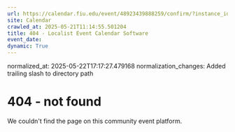 ```yaml
---
url: https://calendar.fiu.edu/event/48923439888259/confirm/?instance_id=49163444912982&return=https%3A%2F%2Fcalendar.fiu.edu%2Fcalendar%3Fevent_types%255B%255D%3D121719
site: Calendar
crawled_at: 2025-05-21T11:14:55.501204
title: 404 - Localist Event Calendar Software
event_date: 
dynamic: True
---
```

normalized_at: 2025-05-22T17:17:27.479168
normalization_changes: Added trailing slash to directory path

# 404 - not found
We couldn't find the page on this community event platform.
